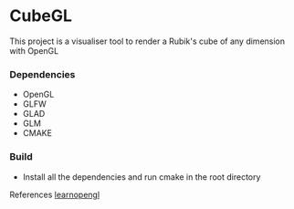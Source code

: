 # CubeGL

This project is a visualiser tool to render a Rubik's cube of any dimension with OpenGL

### Dependencies
- OpenGL
- GLFW
- GLAD
- GLM
- CMAKE

### Build
- Install all the dependencies and run cmake in the root directory

References
[learnopengl](https://learnopengl.com/)

